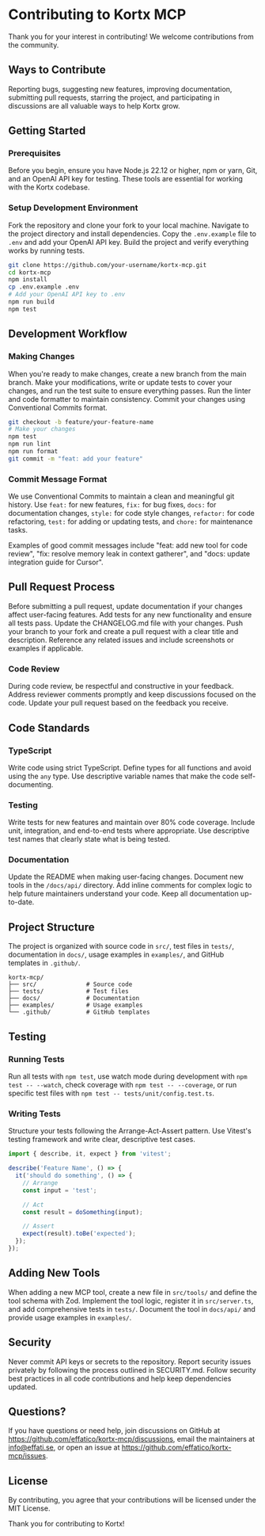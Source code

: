 # Contributing to Kortx MCP

Thank you for your interest in contributing! We welcome contributions from the community.

## Ways to Contribute

Reporting bugs, suggesting new features, improving documentation, submitting pull requests, starring the project, and participating in discussions are all valuable ways to help Kortx grow.

## Getting Started

### Prerequisites

Before you begin, ensure you have Node.js 22.12 or higher, npm or yarn, Git, and an OpenAI API key for testing. These tools are essential for working with the Kortx codebase.

### Setup Development Environment

Fork the repository and clone your fork to your local machine. Navigate to the project directory and install dependencies. Copy the `.env.example` file to `.env` and add your OpenAI API key. Build the project and verify everything works by running tests.

```bash
git clone https://github.com/your-username/kortx-mcp.git
cd kortx-mcp
npm install
cp .env.example .env
# Add your OpenAI API key to .env
npm run build
npm test
```

## Development Workflow

### Making Changes

When you're ready to make changes, create a new branch from the main branch. Make your modifications, write or update tests to cover your changes, and run the test suite to ensure everything passes. Run the linter and code formatter to maintain consistency. Commit your changes using Conventional Commits format.

```bash
git checkout -b feature/your-feature-name
# Make your changes
npm test
npm run lint
npm run format
git commit -m "feat: add your feature"
```

### Commit Message Format

We use Conventional Commits to maintain a clean and meaningful git history. Use `feat:` for new features, `fix:` for bug fixes, `docs:` for documentation changes, `style:` for code style changes, `refactor:` for code refactoring, `test:` for adding or updating tests, and `chore:` for maintenance tasks.

Examples of good commit messages include "feat: add new tool for code review", "fix: resolve memory leak in context gatherer", and "docs: update integration guide for Cursor".

## Pull Request Process

Before submitting a pull request, update documentation if your changes affect user-facing features. Add tests for any new functionality and ensure all tests pass. Update the CHANGELOG.md file with your changes. Push your branch to your fork and create a pull request with a clear title and description. Reference any related issues and include screenshots or examples if applicable.

### Code Review

During code review, be respectful and constructive in your feedback. Address reviewer comments promptly and keep discussions focused on the code. Update your pull request based on the feedback you receive.

## Code Standards

### TypeScript

Write code using strict TypeScript. Define types for all functions and avoid using the `any` type. Use descriptive variable names that make the code self-documenting.

### Testing

Write tests for new features and maintain over 80% code coverage. Include unit, integration, and end-to-end tests where appropriate. Use descriptive test names that clearly state what is being tested.

### Documentation

Update the README when making user-facing changes. Document new tools in the `/docs/api/` directory. Add inline comments for complex logic to help future maintainers understand your code. Keep all documentation up-to-date.

## Project Structure

The project is organized with source code in `src/`, test files in `tests/`, documentation in `docs/`, usage examples in `examples/`, and GitHub templates in `.github/`.

```
kortx-mcp/
├── src/              # Source code
├── tests/            # Test files
├── docs/             # Documentation
├── examples/         # Usage examples
└── .github/          # GitHub templates
```

## Testing

### Running Tests

Run all tests with `npm test`, use watch mode during development with `npm test -- --watch`, check coverage with `npm test -- --coverage`, or run specific test files with `npm test -- tests/unit/config.test.ts`.

### Writing Tests

Structure your tests following the Arrange-Act-Assert pattern. Use Vitest's testing framework and write clear, descriptive test cases.

```typescript
import { describe, it, expect } from 'vitest';

describe('Feature Name', () => {
  it('should do something', () => {
    // Arrange
    const input = 'test';

    // Act
    const result = doSomething(input);

    // Assert
    expect(result).toBe('expected');
  });
});
```

## Adding New Tools

When adding a new MCP tool, create a new file in `src/tools/` and define the tool schema with Zod. Implement the tool logic, register it in `src/server.ts`, and add comprehensive tests in `tests/`. Document the tool in `docs/api/` and provide usage examples in `examples/`.

## Security

Never commit API keys or secrets to the repository. Report security issues privately by following the process outlined in SECURITY.md. Follow security best practices in all code contributions and help keep dependencies updated.

## Questions?

If you have questions or need help, join discussions on GitHub at https://github.com/effatico/kortx-mcp/discussions, email the maintainers at info@effati.se, or open an issue at https://github.com/effatico/kortx-mcp/issues.

## License

By contributing, you agree that your contributions will be licensed under the MIT License.

Thank you for contributing to Kortx!
